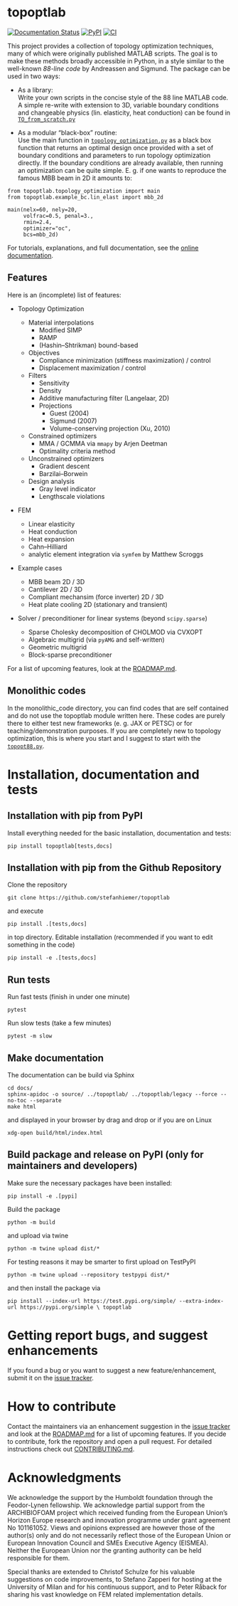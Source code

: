 # topoptlab 
[![Documentation Status](https://readthedocs.org/projects/topoptlab/badge/?version=latest)](https://topoptlab.readthedocs.io/en/latest/?badge=latest)
[![PyPI](https://img.shields.io/pypi/v/topoptlab?color=blue&label=PyPI&logo=pypi&logoColor=white)](https://pypi.org/project/topoptlab/)
[![CI](https://github.com/stefanhiemer/topoptlab/actions/workflows/ci.yaml/badge.svg?branch=main)](https://github.com/stefanhiemer/topoptlab/actions/workflows/ci.yaml)

This project provides a collection of topology optimization techniques, many of 
which were originally published MATLAB scripts. The goal is to make these methods 
broadly accessible in Python, in a style similar to the well-known 
*88-line code* by Andreassen and Sigmund. The package can be used in two ways:

- As a library:  
  Write your own scripts in the concise style of the 88 line MATLAB code. A simple 
  re-write with extension to 3D, variable boundary conditions and changeable 
  physics (lin. elasticity, heat conduction) can be found in 
  [`TO_from_scratch.py`](https://github.com/stefanhiemer/topoptlab/blob/main/examples/topology_optimization/compliance_minimization/TO_from_scratch.py)

- As a modular “black-box” routine:  
  Use the main function in [`topology_optimization.py`](https://github.com/stefanhiemer/topoptlab/blob/main/topoptlab/topology_optimization.py) as a black box function that returns an optimal 
  design once provided with a set of boundary conditions and parameters to run topology optimization directly. If the boundary conditions are already available, then running an optimization can be quite simple. 
  E. g. if one wants to reproduce the famous MBB beam in 2D it amounts to:
```
from topoptlab.topology_optimization import main
from topoptlab.example_bc.lin_elast import mbb_2d

main(nelx=60, nely=20, 
     volfrac=0.5, penal=3.,
     rmin=2.4, 
     optimizer="oc",
     bcs=mbb_2d)
```
For tutorials, explanations, and full documentation, see the 
[online documentation](https://topoptlab.readthedocs.io/en/latest/).

## Features
Here is an (incomplete) list of features:

- Topology Optimization
  - Material interpolations
    - Modified SIMP
    - RAMP
    - (Hashin–Shtrikman) bound-based
  - Objectives
    - Compliance minimization (stiffness maximization) / control
    - Displacement maximization / control
  - Filters
    - Sensitivity
    - Density
    - Additive manufacturing filter (Langelaar, 2D)
    - Projections
      - Guest (2004)
      - Sigmund (2007)
      - Volume-conserving projection (Xu, 2010)
  - Constrained optimizers
    - MMA / GCMMA via `mmapy` by Arjen Deetman
    - Optimality criteria method
  - Unconstrained optimizers
    - Gradient descent
    - Barzilai–Borwein
  - Design analysis
    - Gray level indicator
    - Lengthscale violations

- FEM
  - Linear elasticity
  - Heat conduction
  - Heat expansion
  - Cahn–Hilliard
  - analytic element integration via `symfem` by Matthew Scroggs

- Example cases
  - MBB beam 2D / 3D
  - Cantilever 2D / 3D
  - Compliant mechansim (force inverter) 2D / 3D
  - Heat plate cooling 2D (stationary and transient)

- Solver / preconditioner for linear systems (beyond `scipy.sparse`)
  - Sparse Cholesky decomposition of CHOLMOD via CVXOPT
  - Algebraic multigrid (via `pyAMG` and self-written)
  - Geometric multigrid
  - Block-sparse preconditioner


For a list of upcoming features, look at the 
[ROADMAP.md](https://github.com/stefanhiemer/topoptlab/blob/main/ROADMAP.md).


## Monolithic codes

In the monolithic_code directory, you can find codes that are self contained 
and do not use the topoptlab module written here. These codes are purely there 
to either test new frameworks (e. g. JAX or PETSC) or for 
teaching/demonstration purposes. If you are completely new to topology 
optimization, this is where you start and I suggest to start with the 
[`topopt88.py`](https://github.com/stefanhiemer/topoptlab/blob/main/monolithic_codes/topopt88.py).

# Installation, documentation and tests

## Installation with pip from PyPI
Install everything needed for the basic installation, documentation and tests:
```
pip install topoptlab[tests,docs]
```
## Installation with pip from the Github Repository
Clone the repository 
```
git clone https://github.com/stefanhiemer/topoptlab
```
and execute
```
pip install .[tests,docs]
```
in top directory. Editable installation (recommended if you want to edit 
something in the code) 
```
pip install -e .[tests,docs]
```

## Run tests
Run fast tests (finish in under one minute)
```
pytest
```
Run slow tests (take a few minutes)
```
pytest -m slow
```

## Make documentation

The documentation can be build via Sphinx 

```
cd docs/
sphinx-apidoc -o source/ ../topoptlab/ ../topoptlab/legacy --force --no-toc --separate
make html
```
and displayed in your browser by drag and drop or if you are on Linux
```
xdg-open build/html/index.html
```

## Build package and release on PyPI (only for maintainers and developers)

Make sure the necessary packages have been installed:
```
pip install -e .[pypi]
```
Build the package
```
python -m build
```
and upload via twine
```
python -m twine upload dist/*
```
For testing reasons it may be smarter to first upload on TestPyPI 
```
python -m twine upload --repository testpypi dist/*
```
and then install the package via 
```
pip install --index-url https://test.pypi.org/simple/ --extra-index-url https://pypi.org/simple \ topoptlab
```

# Getting report bugs, and suggest enhancements

If you found a bug or you want to suggest a new feature/enhancement, submit it 
on the [issue tracker](https://github.com/stefanhiemer/topoptlab/issues).

# How to contribute

Contact the maintainers via an enhancement suggestion in the 
[issue tracker](https://github.com/stefanhiemer/topoptlab/issues) and 
look at the [ROADMAP.md](https://github.com/stefanhiemer/topoptlab/blob/main/ROADMAP.md)
for a list of upcoming features. If you decide to contribute, fork the 
repository and open a pull request. For detailed instructions check out 
[CONTRIBUTING.md](https://github.com/stefanhiemer/topoptlab/blob/main/CONTRIBUTING.md).

# Acknowledgments

We acknowledge the support by the Humboldt foundation through the Feodor-Lynen 
fellowship. We acknowledge partial support from the ARCHIBIOFOAM project which 
received funding from the European Union’s Horizon Europe research and 
innovation programme under grant agreement No 101161052. Views and opinions 
expressed are however those of the author(s) only and do not necessarily 
reflect those of the European Union or European Innovation Council and SMEs 
Executive Agency (EISMEA). Neither the European Union nor the granting 
authority can be held responsible for them.

Special thanks are extended to Christof Schulze for his valuable suggestions on 
code improvements, to Stefano Zapperi for hosting at the University of Milan 
and for his continuous support, and to Peter Råback for sharing his vast 
knowledge on FEM related implementation details.